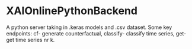 # XAIOnlinePythonBackend
A python server taking in .keras models and .csv dataset. Some key endpoints: cf- generate counterfactual, classify- classify time series, get- get time series nr k.
